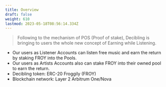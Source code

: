 ```yaml
---
title: Overview
draft: false
weight: 610
lastmod: 2023-05-18T08:56:14.334Z
---
```

> Following to the mechanism of POS (Proof of stake), Decibling is bringing to users the whole new concept of Earning while Listening.

- Our users as Listener Accounts can listen free music and earn the return by staking FROY into the Pools.
- Our users as Artists Accounts also can stake FROY into their owned pool to earn the return.
- Decibling token: ERC-20 Froggily (FROY)
- Blockchain network:	Layer 2 Arbitrum One/Nova
